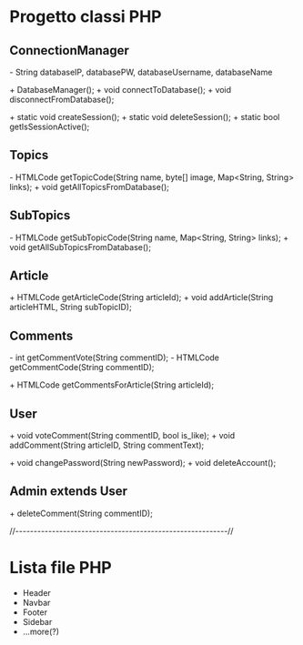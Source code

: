 # Progetto classi PHP

## ConnectionManager
\- String databaseIP, databasePW, databaseUsername, databaseName

\+ DatabaseManager();
\+ void connectToDatabase();
\+ void disconnectFromDatabase();

\+ static void createSession();
\+ static void deleteSession();
\+ static bool getIsSessionActive();

## Topics

\- HTMLCode getTopicCode(String name, byte[] image, Map<String, String> links);
\+ void getAllTopicsFromDatabase();

## SubTopics

\- HTMLCode getSubTopicCode(String name, Map<String, String> links);
\+ void getAllSubTopicsFromDatabase();

## Article
\+ HTMLCode getArticleCode(String articleId);
\+ void addArticle(String articleHTML, String subTopicID);

## Comments
\- int getCommentVote(String commentID);
\- HTMLCode getCommentCode(String commentID);

\+ HTMLCode getCommentsForArticle(String articleId);

## User
\+ void voteComment(String commentID, bool is_like);
\+ void addComment(String articleID, String commentText);

\+ void changePassword(String newPassword);
\+ void deleteAccount();

## Admin extends User
\+ deleteComment(String commentID);

//----------------------------------------------------------//
# Lista file PHP
* Header
* Navbar
* Footer
* Sidebar
* ...more(?)
